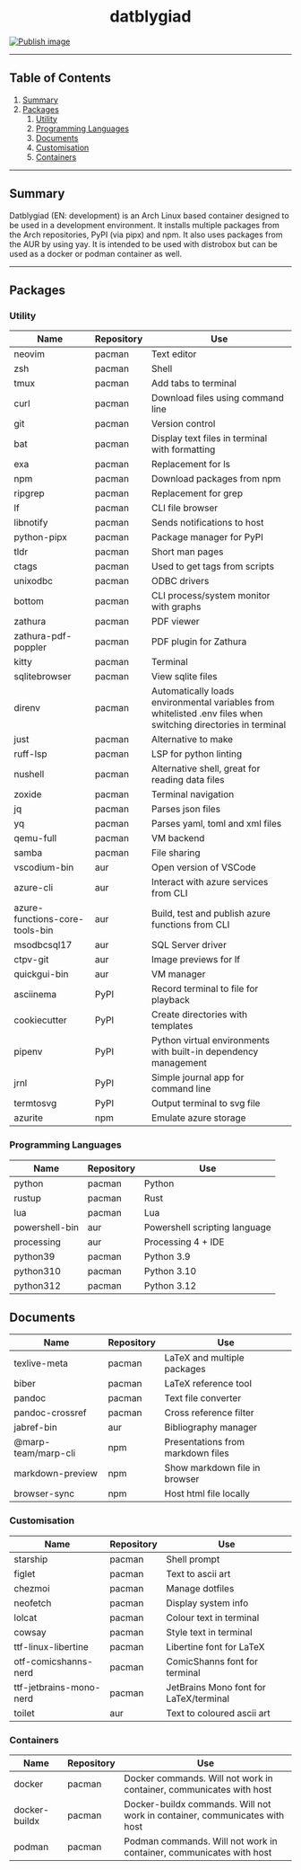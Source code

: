 <h1 align="center">
	datblygiad
</h1>

[![Publish image](https://github.com/CaderIdris/datblygiad/actions/workflows/build.yml/badge.svg)](https://github.com/CaderIdris/datblygiad/actions/workflows/build.yml)

---

## Table of Contents

1. [Summary](##summary)
2. [Packages](##packages)
    1. [Utility](###utility)
    1. [Programming Languages](###programming-languages)
    1. [Documents](###documents)
    1. [Customisation](###customisation)
    1. [Containers](###containers)

---

## Summary

Datblygiad (EN: development) is an Arch Linux based container designed to be used in a development environment.
It installs multiple packages from the Arch repositories, PyPI (via pipx) and npm.
It also uses packages from the AUR by using yay.
It is intended to be used with distrobox but can be used as a docker or podman container as well.

---

## Packages

### Utility

|Name|Repository|Use|
|---|---|---|
|neovim|pacman|Text editor|
|zsh|pacman|Shell|
|tmux|pacman|Add tabs to terminal|
|curl|pacman|Download files using command line|
|git|pacman|Version control|
|bat|pacman|Display text files in terminal with formatting|
|exa|pacman|Replacement for ls|
|npm|pacman|Download packages from npm|
|ripgrep|pacman|Replacement for grep|
|lf|pacman|CLI file browser|
|libnotify|pacman|Sends notifications to host|
|python-pipx|pacman|Package manager for PyPI|
|tldr|pacman|Short man pages|
|ctags|pacman|Used to get tags from scripts|
|unixodbc|pacman|ODBC drivers|
|bottom|pacman|CLI process/system monitor with graphs|
|zathura|pacman|PDF viewer|
|zathura-pdf-poppler|pacman|PDF plugin for Zathura|
|kitty|pacman|Terminal|
|sqlitebrowser|pacman|View sqlite files|
|direnv|pacman|Automatically loads environmental variables from whitelisted .env files when switching directories in terminal|
|just|pacman|Alternative to make|
|ruff-lsp|pacman|LSP for python linting|
|nushell|pacman|Alternative shell, great for reading data files|
|zoxide|pacman|Terminal navigation|
|jq|pacman|Parses json files|
|yq|pacman|Parses yaml, toml and xml files|
|qemu-full|pacman|VM backend|
|samba|pacman|File sharing|
|vscodium-bin|aur|Open version of VSCode|
|azure-cli|aur|Interact with azure services from CLI|
|azure-functions-core-tools-bin|aur|Build, test and publish azure functions from CLI|
|msodbcsql17|aur|SQL Server driver|
|ctpv-git|aur|Image previews for lf|
|quickgui-bin|aur|VM manager|
|asciinema|PyPI|Record terminal to file for playback|
|cookiecutter|PyPI|Create directories with templates|
|pipenv|PyPI|Python virtual environments with built-in dependency management|
|jrnl|PyPI|Simple journal app for command line|
|termtosvg|PyPI|Output terminal to svg file|
|azurite|npm|Emulate azure storage|

### Programming Languages

|Name|Repository|Use|
|---|---|---|
|python|pacman|Python|
|rustup|pacman|Rust|
|lua|pacman|Lua|
|powershell-bin|aur|Powershell scripting language|
|processing|aur|Processing 4 + IDE|
|python39|pacman|Python 3.9|
|python310|pacman|Python 3.10|
|python312|pacman|Python 3.12|

## Documents
|Name|Repository|Use|
|---|---|---|
|texlive-meta|pacman|LaTeX and multiple packages|
|biber|pacman|LaTeX reference tool|
|pandoc|pacman|Text file converter|
|pandoc-crossref|pacman|Cross reference filter|
|jabref-bin|aur|Bibliography manager|
|@marp-team/marp-cli|npm|Presentations from markdown files|
|markdown-preview|npm|Show markdown file in browser|
|browser-sync|npm|Host html file locally|

### Customisation

|Name|Repository|Use|
|---|---|---|
|starship|pacman|Shell prompt|
|figlet|pacman|Text to ascii art|
|chezmoi|pacman|Manage dotfiles|
|neofetch|pacman|Display system info|
|lolcat|pacman|Colour text in terminal|
|cowsay|pacman|Style text in terminal|
|ttf-linux-libertine|pacman|Libertine font for LaTeX|
|otf-comicshanns-nerd|pacman|ComicShanns font for terminal|
|ttf-jetbrains-mono-nerd|pacman|JetBrains Mono font for LaTeX/terminal|
|toilet|aur|Text to coloured ascii art|


### Containers

|Name|Repository|Use|
|---|---|---|
|docker|pacman|Docker commands. Will not work in container, communicates with host|
|docker-buildx|pacman|Docker-buildx commands. Will not work in container, communicates with host|
|podman|pacman|Podman commands. Will not work in container, communicates with host|




